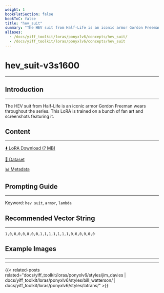 ```yaml
---
weight: 1
bookFlatSection: false
bookToC: false
title: "hev_suit"
summary: "The HEV suit from Half-Life is an iconic armor Gordon Freeman wears throughout the series. This LoRA is trained on a bunch of fan art and screenshots featuring it."
aliases:
  - /docs/yiff_toolkit/loras/ponyxlv6/concepts/hev_suit/
  - /docs/yiff_toolkit/loras/ponyxlv6/concepts/hev_suit
---
```


<!--markdownlint-disable MD025 MD033 -->

# hev_suit-v3s1600

---

## Introduction

---

The HEV suit from Half-Life is an iconic armor Gordon Freeman wears throughout the series. This LoRA is trained on a bunch of fan art and screenshots featuring it.

## Content

---

[⬇️ LoRA Download (? MB)]()

[📐 Dataset]()

[📊 Metadata]()

## Prompting Guide

---

Keyword: `hev suit`, `armor`, `lambda`

## Recommended Vector String

---

`1,0,0,0,0,0,0,0,1,1,1,1,1,1,1,0,0,0,0,0,0`

## Example Images

---

<div class="image-grid">
  <div class="image-grid-container">
    <a href="">
    </a>
    <a href="">
    </a>
  </div>
</div>

---

{{< related-posts related="docs/yiff_toolkit/loras/ponyxlv6/styles/jim_davies | docs/yiff_toolkit/loras/ponyxlv6/styles/bill_watterson/ | docs/yiff_toolkit/loras/ponyxlv6/styles/latrans/" >}}

